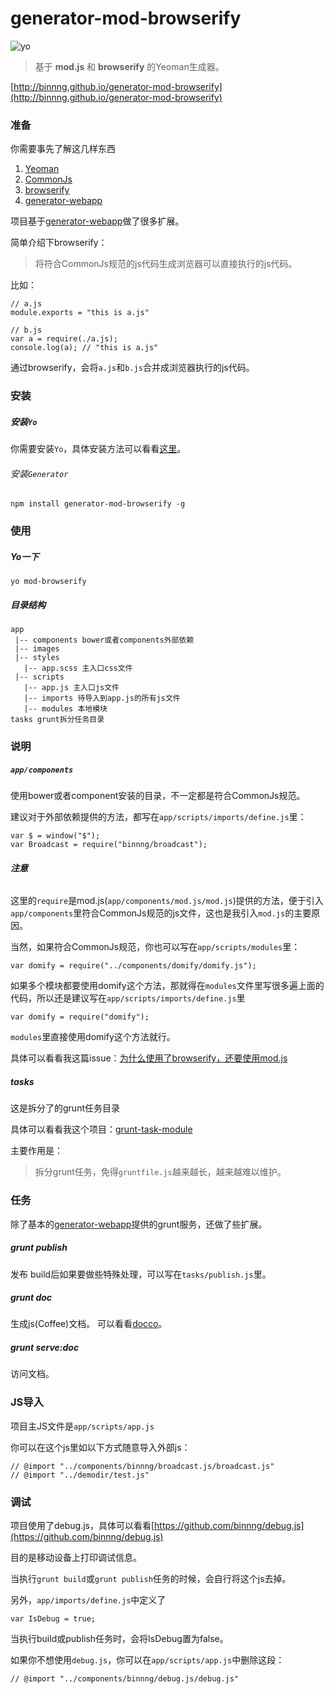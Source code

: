 generator-mod-browserify
======

![yo](https://cloud.githubusercontent.com/assets/2696107/5752010/1b413f02-9ca8-11e4-8fd9-c03f34d72f40.jpg)


> 基于 **mod.js** 和 **browserify** 的Yeoman生成器。

[http://binnng.github.io/generator-mod-browserify](http://binnng.github.io/generator-mod-browserify)


### 准备

你需要事先了解这几样东西

1. [Yeoman](http://yeoman.io/)
2. [CommonJs](http://javascript.ruanyifeng.com/nodejs/commonjs.html)
3. [browserify](http://browserify.org/)
4. [generator-webapp](https://github.com/yeoman/generator-webapp)

项目基于[generator-webapp](https://github.com/yeoman/generator-webapp)做了很多扩展。


简单介绍下browserify：

> 将符合CommonJs规范的js代码生成浏览器可以直接执行的js代码。

比如：

```
// a.js
module.exports = "this is a.js"
```

```
// b.js
var a = require(./a.js);
console.log(a); // "this is a.js"
```

通过browserify，会将`a.js`和`b.js`合并成浏览器执行的js代码。

### 安装

##### 安装`Yo`

你需要安装`Yo`，具体安装方法可以看看[这里](http://yeoman.io/learning/index.html)。

###### 安装`Generator`

```
npm install generator-mod-browserify -g
```

### 使用

##### Yo一下

```
yo mod-browserify
```


##### 目录结构

```
app
 |-- components bower或者components外部依赖
 |-- images
 |-- styles
   |-- app.scss 主入口css文件
 |-- scripts
   |-- app.js 主入口js文件
   |-- imports 待导入到app.js的所有js文件
   |-- modules 本地模块
tasks grunt拆分任务目录
```

### 说明

##### `app/components`
使用bower或者component安装的目录，不一定都是符合CommonJs规范。

建议对于外部依赖提供的方法，都写在`app/scripts/imports/define.js`里：

```
var $ = window("$");
var Broadcast = require("binnng/broadcast");
```

###### **注意**

这里的`require`是mod.js(`app/components/mod.js/mod.js`)提供的方法，便于引入`app/components`里符合CommonJs规范的js文件，这也是我引入`mod.js`的主要原因。

当然，如果符合CommonJs规范，你也可以写在`app/scripts/modules`里：

```
var domify = require("../components/domify/domify.js");
```

如果多个模块都要使用domify这个方法，那就得在`modules`文件里写很多遍上面的代码，所以还是建议写在`app/scripts/imports/define.js`里

```
var domify = require("domify");
```

`modules`里直接使用domify这个方法就行。

具体可以看看我这篇issue：[为什么使用了browserify，还要使用mod.js](https://github.com/binnng/generator-mod-browserify/issues/1)

##### tasks

这是拆分了的grunt任务目录

具体可以看看我这个项目：[grunt-task-module](https://github.com/binnng/grunt-task-module)

主要作用是：

> 拆分grunt任务，免得`gruntfile.js`越来越长，越来越难以维护。

### 任务

除了基本的[generator-webapp](https://github.com/yeoman/generator-webapp)提供的grunt服务，还做了些扩展。

##### grunt publish
发布
build后如果要做些特殊处理，可以写在`tasks/publish.js`里。

##### grunt doc
生成js(Coffee)文档。
可以看看[docco](http://jashkenas.github.io/docco/)。

##### grunt serve:doc
访问文档。

### JS导入

项目主JS文件是`app/scripts/app.js`

你可以在这个js里如以下方式随意导入外部js：

```
// @import "../components/binnng/broadcast.js/broadcast.js"
// @import "../demodir/test.js"
```

### 调试

项目使用了debug.js，具体可以看看[https://github.com/binnng/debug.js](https://github.com/binnng/debug.js)

目的是移动设备上打印调试信息。

当执行`grunt build`或`grunt publish`任务的时候，会自行将这个js去掉。

另外，`app/imports/define.js`中定义了

```
var IsDebug = true;
```

当执行build或publish任务时，会将IsDebug置为false。

如果你不想使用`debug.js`，你可以在`app/scripts/app.js`中删除这段：

```
// @import "../components/binnng/debug.js/debug.js"
```

